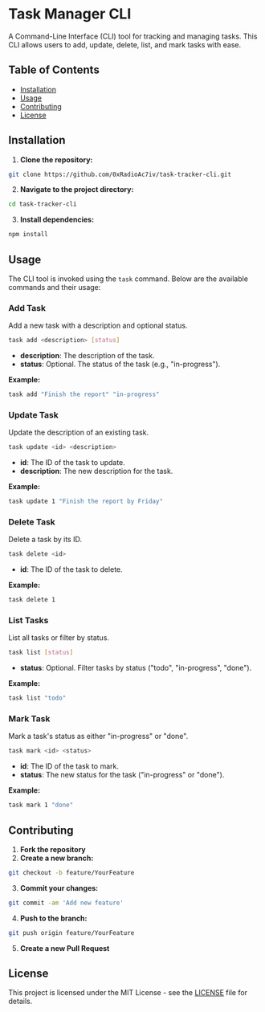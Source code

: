 # Task Manager CLI

A Command-Line Interface (CLI) tool for tracking and managing tasks. This CLI allows users to add, update, delete, list, and mark tasks with ease.

## Table of Contents

- [Installation](#installation)
- [Usage](#usage)
- [Contributing](#contributing)
- [License](#license)

## Installation

1.  **Clone the repository:**

```bash
git clone https://github.com/0xRadioAc7iv/task-tracker-cli.git
```

2.  **Navigate to the project directory:**

```bash
cd task-tracker-cli
```

3.  **Install dependencies:**

```bash
npm install
```

## Usage

The CLI tool is invoked using the `task` command. Below are the available commands and their usage:

### Add Task

Add a new task with a description and optional status.

```bash
task add <description> [status]
```

- **description**: The description of the task.
- **status**: Optional. The status of the task (e.g., "in-progress").

**Example:**

```bash
task add "Finish the report" "in-progress"
```

### Update Task

Update the description of an existing task.

```bash
task update <id> <description>
```

- **id**: The ID of the task to update.
- **description**: The new description for the task.

**Example:**

```bash
task update 1 "Finish the report by Friday"
```

### Delete Task

Delete a task by its ID.

```bash
task delete <id>
```

- **id**: The ID of the task to delete.

**Example:**

```bash
task delete 1
```

### List Tasks

List all tasks or filter by status.

```bash
task list [status]
```

- **status**: Optional. Filter tasks by status ("todo", "in-progress", "done").

**Example:**

```bash
task list "todo"
```

### Mark Task

Mark a task's status as either "in-progress" or "done".

```bash
task mark <id> <status>
```

- **id**: The ID of the task to mark.
- **status**: The new status for the task ("in-progress" or "done").

**Example:**

```bash
task mark 1 "done"
```

## Contributing

1.  **Fork the repository**
2.  **Create a new branch:**

```bash
git checkout -b feature/YourFeature
```

3.  **Commit your changes:**

```bash
git commit -am 'Add new feature'
```

4.  **Push to the branch:**

```bash
git push origin feature/YourFeature
```

5.  **Create a new Pull Request**

## License

This project is licensed under the MIT License - see the [LICENSE](LICENSE) file for details.
